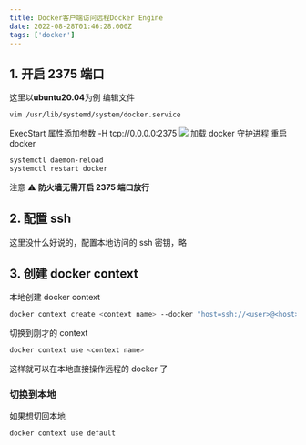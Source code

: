 ```yaml
---
title: Docker客户端访问远程Docker Engine
date: 2022-08-28T01:46:28.000Z
tags: ['docker']
---
```

  
## 1. 开启 2375 端口

这里以**ubuntu20.04**为例
编辑文件

```bash
vim /usr/lib/systemd/system/docker.service
```

ExecStart 属性添加参数 -H tcp://0.0.0.0:2375
![](images/Ft4MaH7fcp3e-xjAwExXKodmPTRz.png)
加载 docker 守护进程
重启 docker

```bash
systemctl daemon-reload
systemctl restart docker
```

注意 ⚠️ **防火墙无需开启 2375 端口放行**

## 2. 配置 ssh

这里没什么好说的，配置本地访问的 ssh 密钥，略

## 3. 创建 docker context

本地创建 docker context

```bash
docker context create <context name> --docker "host=ssh://<user>@<host>"
```

切换到刚才的 context

```bash
docker context use <context name>
```

这样就可以在本地直接操作远程的 docker 了

### 切换到本地

如果想切回本地

```bash
docker context use default
```